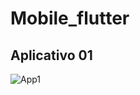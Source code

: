 # Mobile_flutter

<h2>Aplicativo 01</h2>
<td>
  
![App1](https://user-images.githubusercontent.com/61985297/157952263-baf6a403-c543-4c3f-be25-2f95fb13c01c.png)
